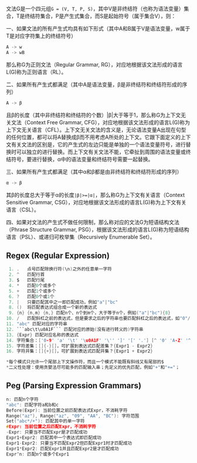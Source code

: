 
文法G是一个四元组`G = (V, T, P, S)`，其中V是非终结符（也称为语法变量）集合，T是终结符集合，P是产生式集合，而S是起始符号（属于集合V），则：

一、如果文法的所有产生式均具有如下形式（其中A和B属于V是语法变量，w属于T是对应字符集上的终结符号）
```c
A -> w
A -> wB
```
那么称G为正则文法（Regular Grammar, RG），对应地根据该文法形成的语言L(G)称为正则语言（RL）。

二、如果所有产生式都满足（其中A是语法变量，β是非终结符和终结符形成的序列）
```c
A -> β
```
且β的长度（其中非终结符和终结符的个数）|β|大于等于1，那么称G为上下文无关文法（Context Free Grammar, CFG），对应地根据该文法形成的语言L(G)称为上下文无关语言（CFL）。上下文无关文法的含义是，无论语法变量A出现在句型的任何位置，都可以将A替换成β而不用考虑A所处的上下文。它跟下面定义的上下文有关文法的区别是，它的产生式的左边只能是单独的一个语法变量符号，进行替换时可以独立的进行替换。而上下文有关文法不能，它牵扯到周围的语法变量或终结符号，要进行替换，α中的语法变量和终结符号需要一起替换。

三、如果所有产生式都满足（其中α和β都是由非终结符和终结符形成的序列）
```c
α -> β
```
其β的长度总大于等于α的长度`|β|>=|α|`，那么称G为上下文有关语言（Context Sensitive Grammar, CSG），对应地根据该文法形成的语言L(G)称为上下文有关语言（CSL）。

四、如果对文法的产生式不做任何限制，那么称对应的文法G为短语结构文法（Phrase Structure Grammar, PSG），根据该文法形成的语言L(G)称为短语结构语言（PSL）、或递归可枚举集（Recursively Enumerable Set）。

## Regex (Regular Expression)
```c
 1. .   点号匹配除换行符(\n)之外的任意单一字符
 2. ^   匹配行首
 3. $   匹配行尾
 4. *   匹配0个或多个
 5. +   匹配1个或多个
 6. ?   匹配0个或1个
 7. |   只要匹配其中之一即匹配成功，例如"a"|"bc"
 8. ()  将匹配表达式组合成一个新的表达式
 9. {n} {n,m} {n,} 匹配n个、n个到m个，大于等于n个，例如("a"|"bc"){8}
10. /   匹配斜杠之前的表达式，但是要求之后的字符串也要匹配斜杠之后的表达式，如"0"/"1"匹配"01"中的0，但不匹配"02"中的0
11. "abc" 匹配对应的字符串
12. ```abc\t\u0A1F``` 匹配对应的原始(没有进行转义的)字符串
13. {Expr} 匹配对应名称的表达式 
14. 字符集合：['0-9' 'a' '\t' '\u0A1F' '\'' ']' '[' '.'] [^ '0' 'A-Z' '^']
15. 字符差集：[]{-}[]，可扩展到表达式匹配差集？{Expr1 - Expr2}
16. 字符并集：[]{+}[]，可扩展到表达式匹配并集？{Expr1 + Expr2}

*每个模式只允许一个尾部上下文操作符，而且一个模式不能既有斜线又有尾部的$
*二义性处理：使用贪婪法尽可能多的匹配输入串；先定义的优先匹配，例如"+"和"+="；
```

## Peg (Parsing Expression Grammars)
```c
n: 匹配n个字符
"abc": 匹配字符a和b和c
Before(Expr): 当前位置之前匹配表达式Expr，不消耗字符
Range("az"), Range("az", "09", "AA", "BC"): 字符范围
Set("abc*/+"): 匹配其中的单一字符
#Expr: 当前位置之后匹配Expr，不消耗字符
-Expr: 只要当不匹配Expr是才匹配成功
Expr1+Expr2: 匹配其中一个表达式即匹配成功
Expr1-Expr2: 只要当不匹配Expr2但匹配Expr1时才匹配成功
Expr1*Expr2: 匹配Expr1并且匹配Expr2是才匹配成功
Expr^n: 匹配n个或多个Expr1
```

